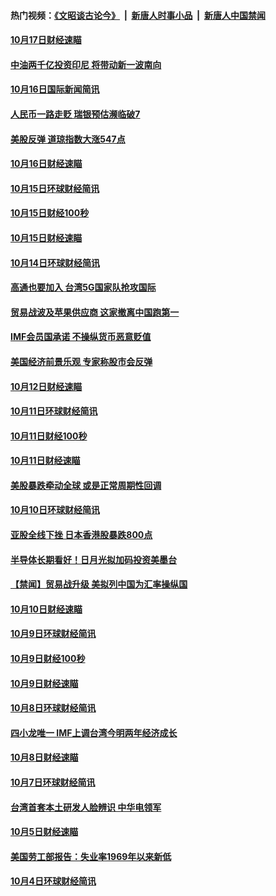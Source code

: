 #### 热门视频：[《文昭谈古论今》](https://github.com/gfw-breaker/wenzhao/blob/master/README.md?t=10180033) &nbsp;|&nbsp; [新唐人时事小品](https://github.com/gfw-breaker/ntdtv-comedy/blob/master/README.md?t=10180033) &nbsp;|&nbsp; [新唐人中国禁闻](https://github.com/gfw-breaker/ntdtv-news/blob/master/README.md?t=10180033)

#### [10月17日财经速瞄](../pages/news208/a1395794.md?t=10180033) 

#### [中油两千亿投资印尼 将带动新一波南向](../pages/news208/a1395728.md?t=10180033) 

#### [10月16日国际新闻简讯](../pages/news208/a1395726.md?t=10180033) 

#### [人民币一路走贬 瑞银预估濒临破7](../pages/news208/a1395619.md?t=10180033) 

#### [美股反弹 道琼指数大涨547点](../pages/news208/a1395665.md?t=10180033) 

#### [10月16日财经速瞄](../pages/news208/a1395646.md?t=10180033) 

#### [10月15日环球财经简讯](../pages/news208/a1395588.md?t=10180033) 

#### [10月15日财经100秒](../pages/news208/a1395569.md?t=10180033) 

#### [10月15日财经速瞄](../pages/news208/a1395499.md?t=10180033) 

#### [10月14日环球财经简讯](../pages/news208/a1395446.md?t=10180033) 

#### [高通也要加入 台湾5G国家队抢攻国际](../pages/news208/a1395415.md?t=10180033) 

#### [贸易战波及苹果供应商 这家撤离中国跑第一](../pages/news208/a1395254.md?t=10180033) 

#### [IMF会员国承诺  不操纵货币恶意贬值](../pages/news208/a1395274.md?t=10180033) 

#### [美国经济前景乐观 专家称股市会反弹](../pages/news208/a1395159.md?t=10180033) 

#### [10月12日财经速瞄](../pages/news208/a1395177.md?t=10180033) 

#### [10月11日环球财经简讯](../pages/news208/a1395122.md?t=10180033) 

#### [10月11日财经100秒](../pages/news208/a1395097.md?t=10180033) 

#### [10月11日财经速瞄](../pages/news208/a1395020.md?t=10180033) 

#### [美股暴跌牵动全球 或是正常周期性回调](../pages/news208/a1395005.md?t=10180033) 

#### [10月10日环球财经简讯](../pages/news208/a1394977.md?t=10180033) 

#### [亚股全线下挫 日本香港股暴跌800点](../pages/news208/a1394956.md?t=10180033) 

#### [半导体长期看好！日月光拟加码投资美墨台](../pages/news208/a1394954.md?t=10180033) 

#### [【禁闻】贸易战升级 美拟列中国为汇率操纵国](../pages/news208/a1394887.md?t=10180033) 

#### [10月10日财经速瞄](../pages/news208/a1394883.md?t=10180033) 

#### [10月9日环球财经简讯](../pages/news208/a1394831.md?t=10180033) 

#### [10月9日财经100秒](../pages/news208/a1394812.md?t=10180033) 

#### [10月9日财经速瞄](../pages/news208/a1394741.md?t=10180033) 

#### [10月8日环球财经简讯](../pages/news208/a1394682.md?t=10180033) 

#### [四小龙唯一 IMF上调台湾今明两年经济成长](../pages/news208/a1394649.md?t=10180033) 

#### [10月8日财经速瞄](../pages/news208/a1394582.md?t=10180033) 

#### [10月7日环球财经简讯](../pages/news208/a1394527.md?t=10180033) 

#### [台湾首套本土研发人脸辨识 中华电领军](../pages/news208/a1394509.md?t=10180033) 

#### [10月5日财经速瞄](../pages/news208/a1394260.md?t=10180033) 

#### [美国劳工部报告：失业率1969年以来新低](../pages/news208/a1394221.md?t=10180033) 

#### [10月4日环球财经简讯](../pages/news208/a1394211.md?t=10180033) 

